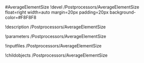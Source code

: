 <!-- MOOSE Object Documentation Stub: Remove this when content is added. -->
#AverageElementSize
!devel /Postprocessors/AverageElementSize float=right width=auto margin=20px padding=20px background-color=#F8F8F8

!description /Postprocessors/AverageElementSize

!parameters /Postprocessors/AverageElementSize

!inputfiles /Postprocessors/AverageElementSize

!childobjects /Postprocessors/AverageElementSize
